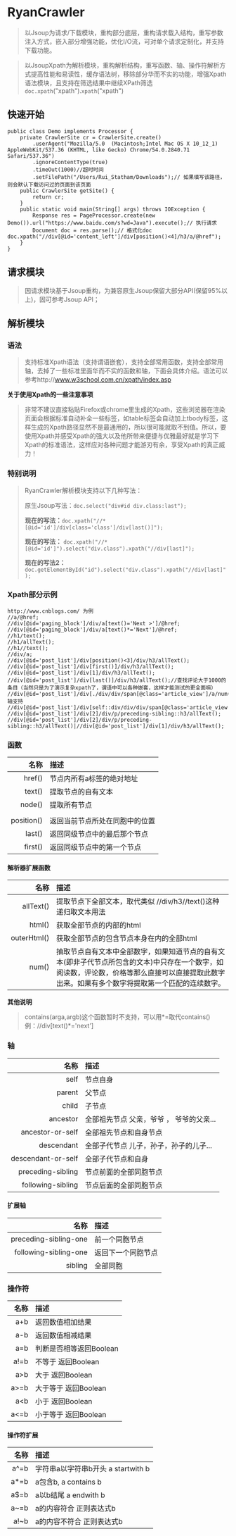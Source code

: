 # RyanCrawler
>以Jsoup为请求/下载模块，重构部分底层，重构请求载入结构，重写参数注入方式，嵌入部分增强功能，优化I/O流，可对单个请求定制化，并支持下载功能。

>以JsoupXpath为解析模块，重构解析结构，重写函数、轴、操作符解析方式提高性能和易读性，缓存语法树，移除部分华而不实的功能，增强Xpath语法模块，且支持在筛选结果中继续XPath筛选 `doc.xpath`("xpath").`xpath`("xpath") 

## 快速开始
  	public class Demo implements Processor {
		private CrawlerSite cr = CrawlerSite.create()
			.userAgent("Mozilla/5.0  (Macintosh;Intel Mac OS X 10_12_1) AppleWebKit/537.36 (KHTML, like Gecko) Chrome/54.0.2840.71 Safari/537.36")
			.ignoreContentType(true)
			.timeOut(1000)//超时时间
			.setFilePath("/Users/Rui_Statham/Downloads");// 如果填写该路径，则会默认下载访问过的页面到该页面
		public CrawlerSite getSite() {
			return cr;
		} 
		public static void main(String[] args) throws IOException {
			Response res = PageProcessor.create(new Demo()).url("https://www.baidu.com/s?wd=Java").execute();// 执行请求
			Document doc = res.parse();// 格式化doc							  doc.xpath("//div[@id='content_left']/div[position()<4]/h3/a/@href");
		}
	}
## 请求模块
> 因请求模块基于Jsoup重构，为兼容原生Jsoup保留大部分API(保留95%以上)，固可参考Jsoup API；
	
## 解析模块
### 语法
>支持标准Xpath语法（支持谓语嵌套），支持全部常用函数，支持全部常用轴，去掉了一些标准里面华而不实的函数和轴，下面会具体介绍。语法可以参考http://www.w3school.com.cn/xpath/index.asp

**关于使用Xpath的一些注意事项**

>非常不建议直接粘贴Firefox或chrome里生成的Xpath，这些浏览器在渲染页面会根据标准自动补全一些标签，如table标签会自动加上tbody标签，这样生成的Xpath路径显然不是最通用的，所以很可能就取不到值。所以，要使用Xpath并感受Xpath的强大以及他所带来便捷与优雅最好就是学习下Xpath的标准语法，这样应对各种问题才能游刃有余，享受Xpath的真正威力！

### 特别说明
> RyanCrawler解析模块支持以下几种写法：
> 
> 原生Jsoup写法：`doc.select("div#id div.class:last");`
> 
> **现在的写法：**`doc.xpath("//*[@id='id']/div[class='class']/div[last()]");`
> 
> **现在的写法：** `doc.xpath("//*[@id='id']").select("div.class").xpath("//div[last]");`
> 
> **现在的写法2：**`doc.getElementById("id").select("div.class").xpath("//div[last]");`

### Xpath部分示例
	http://www.cnblogs.com/ 为例
	//a/@href;
	//div[@id='paging_block']/div/a[text()='Next >']/@href;
	//div[@id='paging_block']/div/a[text()*='Next']/@href;
	//h1/text();
	//h1/allText();
	//h1//text();
	//div/a;
	//div[@id='post_list']/div[position()<3]/div/h3/allText();
	//div[@id='post_list']/div[first()]/div/h3/allText();
	//div[@id='post_list']/div[1]/div/h3/allText();
	//div[@id='post_list']/div[last()]/div/h3/allText();//查找评论大于1000的条目（当然只是为了演示复杂xpath了，谓语中可以各种嵌套，这样才能测试的更全面嘛）
	//div[@id='post_list']/div[./div/div/span[@class='article_view']/a/num()>1000]/div/h3/allText();//轴支持
	//div[@id='post_list']/div[self::div/div/div/span[@class='article_view']/a/num()>1000]/div/h3/allText();
	//div[@id='post_list']/div[2]/div/p/preceding-sibling::h3/allText();
	//div[@id='post_list']/div[2]/div/p/preceding-sibling::h3/allText()|//div[@id='post_list']/div[1]/div/h3/allText();
### **函数**
|名称|描述|
|------:|:------|
|href()|节点内所有a标签的绝对地址|
|text()|提取节点的自有文本|
|node()|提取所有节点|
|||
|position()|返回当前节点所处在同胞中的位置|
|last()|返回同级节点中的最后那个节点|
|first()|返回同级节点中的第一个节点|
#### **解析器扩展函数**
|名称|描述|
|------:|:------|
|allText()|提取节点下全部文本，取代类似 //div/h3//text()这种递归取文本用法|
|html()|获取全部节点的内部的html|
|outerHtml()|获取全部节点的包含节点本身在内的全部html|
|num()|抽取节点自有文本中全部数字，如果知道节点的自有文本(即非子代节点所包含的文本)中只存在一个数字，如阅读数，评论数，价格等那么直接可以直接提取此数字出来。如果有多个数字将提取第一个匹配的连续数字。|
**其他说明**
> contains(arga,argb)这个函数暂时不支持，可以用\*=取代contains() 例：//div[text()\*='next']
### **轴**
|名称|描述|
|------:|:------|
|self|节点自身|
|parent|父节点|
|child|子节点|
|ancestor|全部祖先节点 父亲，爷爷 ， 爷爷的父亲...|
|ancestor-or-self|全部祖先节点和自身节点|
|descendant|全部子代节点 儿子，孙子，孙子的儿子...|
|descendant-or-self|全部子代节点和自身|
|preceding-sibling|节点前面的全部同胞节点|
|following-sibling|节点后面的全部同胞节点|
#### **扩展轴**
|名称|描述|
|------:|:------|
|preceding-sibling-one|前一个同胞节点|
|following-sibling-one|返回下一个同胞节点|
|sibling|全部同胞|  
### **操作符**
|名称|描述|
|------:|:------|
|a+b|返回数值相加结果|
|a-b|返回数值相减结果|
|a=b|判断是否相等返回Boolean|
|a!=b|不等于 返回Boolean|
|a&gt;b|大于 返回Boolean|
|a>=b|大于等于 返回Boolean|
|a&lt;b|小于 返回Boolean|
|a<=b|小于等于 返回Boolean|  
#### **操作符扩展**
|名称|描述|
|------:|:------|
|a^=b|字符串a以字符串b开头 a startwith b|
|a*=b|a包含b, a contains b|
|a$=b|a以b结尾 a endwith b|
|a~=b|a的内容符合 正则表达式b|
|a!~b|a的内容不符合 正则表达式b|  


